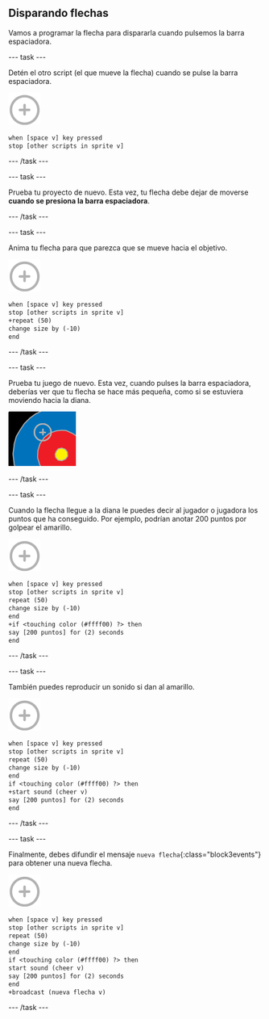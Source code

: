 ## Disparando flechas

Vamos a programar la flecha para dispararla cuando pulsemos la barra espaciadora.

--- task ---

Detén el otro script (el que mueve la flecha) cuando se pulse la barra espaciadora.

![objeto objetivo](images/target-sprite.png)

```blocks3
when [space v] key pressed
stop [other scripts in sprite v]
```

--- /task ---

--- task ---

Prueba tu proyecto de nuevo. Esta vez, tu flecha debe dejar de moverse **cuando se presiona la barra espaciadora**.

--- /task ---

--- task ---

Anima tu flecha para que parezca que se mueve hacia el objetivo.

![objeto objetivo](images/target-sprite.png)

```blocks3
when [space v] key pressed
stop [other scripts in sprite v]
+repeat (50)
change size by (-10)
end
```

--- /task ---

--- task ---

Prueba tu juego de nuevo. Esta vez, cuando pulses la barra espaciadora, deberías ver que tu flecha se hace más pequeña, como si se estuviera moviendo hacia la diana.

![diana con el punto de mira sobre ella](images/archery-animate-test.png)

--- /task ---

--- task ---

Cuando la flecha llegue a la diana le puedes decir al jugador o jugadora los puntos que ha conseguido. Por ejemplo, podrían anotar 200 puntos por golpear el amarillo.

![objeto objetivo](images/target-sprite.png)

```blocks3
when [space v] key pressed
stop [other scripts in sprite v]
repeat (50)
change size by (-10)
end
+if <touching color (#ffff00) ?> then
say [200 puntos] for (2) seconds
end
```

--- /task ---

--- task ---

También puedes reproducir un sonido si dan al amarillo.

![objeto objetivo](images/target-sprite.png)

```blocks3
when [space v] key pressed
stop [other scripts in sprite v]
repeat (50)
change size by (-10)
end
if <touching color (#ffff00) ?> then
+start sound (cheer v)
say [200 puntos] for (2) seconds
end
```

--- /task ---

--- task ---

Finalmente, debes difundir el mensaje `nueva flecha`{:class="block3events"} para obtener una nueva flecha.

![objeto objetivo](images/target-sprite.png)

```blocks3
when [space v] key pressed
stop [other scripts in sprite v]
repeat (50)
change size by (-10)
end
if <touching color (#ffff00) ?> then
start sound (cheer v)
say [200 puntos] for (2) seconds
end
+broadcast (nueva flecha v)
```

--- /task ---
